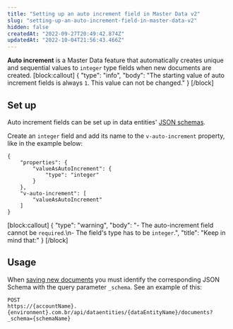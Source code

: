 ```yaml
---
title: "Setting up an auto increment field in Master Data v2"
slug: "setting-up-an-auto-increment-field-in-master-data-v2"
hidden: false
createdAt: "2022-09-27T20:49:42.874Z"
updatedAt: "2022-10-04T21:56:43.466Z"
---
```

**Auto increment** is a Master Data feature that automatically creates unique and sequential values to `integer` type fields when new documents are created.
[block:callout]
{
  "type": "info",
  "body": "The starting value of auto increment fields is always `1`. This value can not be changed."
}
[/block]
## Set up

Auto increment fields can be set up in data entities' [JSON schemas](/docs/guides/working-with-json-schemas-in-master-data-v2).

Create an `integer` field and add its name to the `v-auto-increment` property, like in the example below:

```
{
	"properties": {
		"valueAsAutoIncrement": {
			"type": "integer"
		}
	},
	"v-auto-increment": [
		"valueAsAutoIncrement"
	]
}
```
[block:callout]
{
  "type": "warning",
  "body": "- The auto-increment field cannot be `required`.\n- The field's type has to be `integer`.",
  "title": "Keep in mind that:"
}
[/block]
## Usage

When [saving new documents](https://developers.vtex.com/vtex-rest-api/reference/createnewdocument) you must identify the corresponding JSON Schema with the query parameter `_schema`. See an example of this:

```
POST
https://{accountName}.{environment}.com.br/api/dataentities/{dataEntityName}/documents?_schema={schemaName}
```